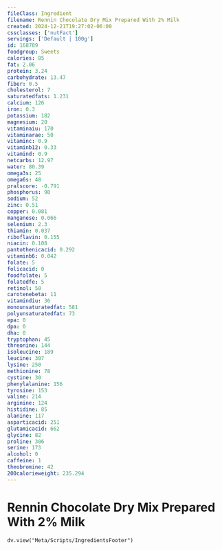 ```yaml
---
fileClass: Ingredient
filename: Rennin Chocolate Dry Mix Prepared With 2% Milk
created: 2024-12-21T19:27:02-06:00
cssclasses: ['nutFact']
servings: ['Default | 100g']
id: 168789
foodgroup: Sweets
calories: 85
fat: 2.06
protein: 3.24
carbohydrate: 13.47
fiber: 0.5
cholesterol: 7
saturatedfats: 1.231
calcium: 126
iron: 0.3
potassium: 182
magnesium: 20
vitaminaiu: 170
vitaminarae: 50
vitaminc: 0.9
vitaminb12: 0.33
vitamind: 0.9
netcarbs: 12.97
water: 80.39
omega3s: 25
omega6s: 48
pralscore: -0.791
phosphorus: 98
sodium: 52
zinc: 0.51
copper: 0.081
manganese: 0.066
selenium: 2.3
thiamin: 0.037
riboflavin: 0.155
niacin: 0.108
pantothenicacid: 0.292
vitaminb6: 0.042
folate: 5
folicacid: 0
foodfolate: 5
folatedfe: 5
retinol: 50
carotenebeta: 11
vitamindiu: 36
monounsaturatedfat: 581
polyunsaturatedfat: 73
epa: 0
dpa: 0
dha: 0
tryptophan: 45
threonine: 144
isoleucine: 189
leucine: 307
lysine: 250
methionine: 78
cystine: 30
phenylalanine: 156
tyrosine: 153
valine: 214
arginine: 124
histidine: 85
alanine: 117
asparticacid: 251
glutamicacid: 662
glycine: 82
proline: 306
serine: 173
alcohol: 0
caffeine: 1
theobromine: 42
200calorieweight: 235.294
---
```


# Rennin Chocolate Dry Mix Prepared With 2% Milk

```dataviewjs
dv.view("Meta/Scripts/IngredientsFooter")
```